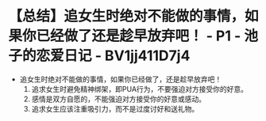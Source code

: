 # 【总结】追女生时绝对不能做的事情，如果你已经做了还是趁早放弃吧！ - P1 - 池子的恋爱日记 - BV1jj411D7j4

-   追女生时绝对不能做的事情，如果你已经做了，还是趁早放弃吧！
    1.  追求女生时避免精神绑架，即PUA行为，不要强迫对方接受你的好意。
    2.  感情是双方自愿的，不能强迫对方接受你的好意或感动。
    3.  追求女生应该注重吸引力，而不是过度讨好和送礼物。